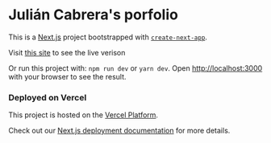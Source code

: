 # Julián Cabrera's porfolio

This is a [Next.js](https://nextjs.org/) project bootstrapped with [`create-next-app`](https://github.com/vercel/next.js/tree/canary/packages/create-next-app).  

Visit [this site](https://jcabrera.vercel.app/) to see the live verison

Or run this project with: `npm run dev` or `yarn dev`. Open [http://localhost:3000](http://localhost:3000) with your browser to see the result.

### Deployed on Vercel

This project is hosted on the [Vercel Platform](https://vercel.com).

Check out our [Next.js deployment documentation](https://nextjs.org/docs/deployment) for more details.
